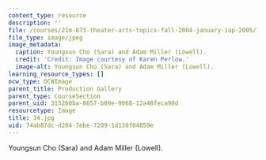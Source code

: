 ```yaml
---
content_type: resource
description: ''
file: /courses/21m-873-theater-arts-topics-fall-2004-january-iap-2005/74ab87dcd2047ebe72091d138f04859e_34.jpg
file_type: image/jpeg
image_metadata:
  caption: Youngsun Cho (Sara) and Adam Miller (Lowell).
  credit: 'Credit: Image courtesy of Karen Perlow.'
  image-alt: Youngsun Cho (Sara) and Adam Miller (Lowell).
learning_resource_types: []
ocw_type: OCWImage
parent_title: Production Gallery
parent_type: CourseSection
parent_uid: 315260ba-8657-b09e-9068-12a48feca98d
resourcetype: Image
title: 34.jpg
uid: 74ab87dc-d204-7ebe-7209-1d138f04859e
---
```

Youngsun Cho (Sara) and Adam Miller (Lowell).